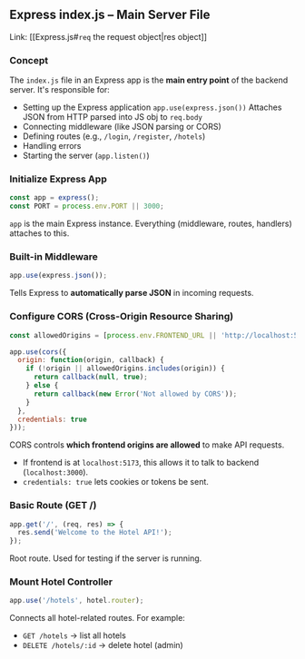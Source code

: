 ## Express index.js – Main Server File
Link: [[Express.js#`req` the request object|res object]]
### Concept

The `index.js` file in an Express app is the **main entry point** of the backend server. It's responsible for:
- Setting up the Express application `app.use(express.json())` Attaches JSON from HTTP parsed into JS obj to `req.body`   
- Connecting middleware (like JSON parsing or CORS)
- Defining routes (e.g., `/login`, `/register`, `/hotels`)
- Handling errors
- Starting the server (`app.listen()`)

### **Initialize Express App**
```js
const app = express(); 
const PORT = process.env.PORT || 3000;
```
`app` is the main Express instance. Everything (middleware, routes, handlers) attaches to this.

### Built-in Middleware
```js
app.use(express.json());
```
Tells Express to **automatically parse JSON** in incoming requests.

### Configure CORS (Cross-Origin Resource Sharing)
```js
const allowedOrigins = [process.env.FRONTEND_URL || 'http://localhost:5173'];

app.use(cors({
  origin: function(origin, callback) {
    if (!origin || allowedOrigins.includes(origin)) {
      return callback(null, true);
    } else {
      return callback(new Error('Not allowed by CORS'));
    }
  },
  credentials: true
}));
```
CORS controls **which frontend origins are allowed** to make API requests.
- If frontend is at `localhost:5173`, this allows it to talk to backend (`localhost:3000`).
- `credentials: true` lets cookies or tokens be sent.

### Basic Route (GET /)
```js
app.get('/', (req, res) => {
  res.send('Welcome to the Hotel API!');
});
```
Root route. Used for testing if the server is running.

### **Mount Hotel Controller**
```js
app.use('/hotels', hotel.router);
```
Connects all hotel-related routes. For example:
- `GET /hotels` → list all hotels
- `DELETE /hotels/:id` → delete hotel (admin)
